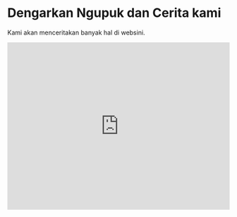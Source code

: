 # Dengarkan Ngupuk dan Cerita kami

Kami akan menceritakan banyak hal di websini.

<iframe src="https://open.spotify.com/embed/show/50m3Obwrrx2Cpn0M7aanR7" width="100%" height="380" frameborder="0" allowtransparency="true" allow="encrypted-media"></iframe>